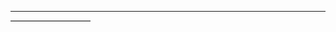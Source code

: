 
- - -

<div class="flex-container">

<!-- Sidebar sinistra -->
<div style="width: 25%;border:1px solid #777777">  
<div class="sticky">
<nav class="section-nav">

<!-- QUI TOC -->

</nav>
</div>
</div>

<!-- Contenuto principale -->
<div style="width: 75%;">


<!-- QUI MARKDOWN -->



</div>

</div>
